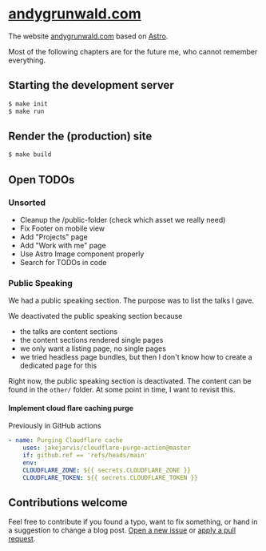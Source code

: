 # [andygrunwald.com](https://andygrunwald.com/)

The website [andygrunwald.com](https://andygrunwald.com) based on [Astro](https://astro.build/).

Most of the following chapters are for the future me, who cannot remember everything.

## Starting the development server

```sh
$ make init
$ make run
```

## Render the (production) site

```sh
$ make build
```

## Open TODOs

### Unsorted

- Cleanup the /public-folder (check which asset we really need)
- Fix Footer on mobile view
- Add "Projects" page
- Add "Work with me" page
- Use Astro Image component properly
- Search for TODOs in code

### Public Speaking

We had a public speaking section.
The purpose was to list the talks I gave.

We deactivated the public speaking section because
- the talks are content sections
- the content sections rendered single pages
- we only want a listing page, no single pages
- we tried headless page bundles, but then I don't know how to create a dedicated page for this

Right now, the public speaking section is deactivated.
The content can be found in the `other/` folder.
At some point in time, I want to revisit this.

#### Implement cloud flare caching purge

Previously in GitHub actions

```yaml
- name: Purging Cloudflare cache
    uses: jakejarvis/cloudflare-purge-action@master
    if: github.ref == 'refs/heads/main'
    env:
    CLOUDFLARE_ZONE: ${{ secrets.CLOUDFLARE_ZONE }}
    CLOUDFLARE_TOKEN: ${{ secrets.CLOUDFLARE_TOKEN }}
```

## Contributions welcome

Feel free to contribute if you found a typo, want to fix something, or hand in a suggestion to change a blog post.
[Open a new issue](https://github.com/andygrunwald/andygrunwald.com/issues/new) or [apply a pull request](https://github.com/andygrunwald/andygrunwald.com/compare).
